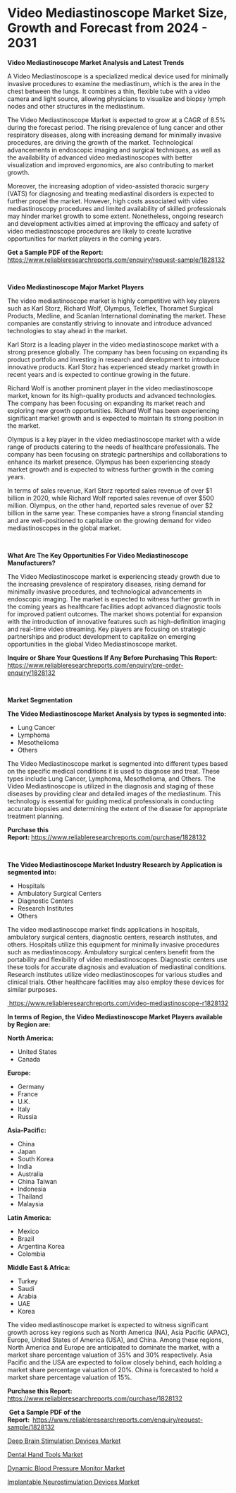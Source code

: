 <p><h1>Video Mediastinoscope Market Size, Growth and Forecast from 2024 - 2031</h1></p><p><strong>Video Mediastinoscope Market Analysis and Latest Trends</strong></p>
<p><p>A Video Mediastinoscope is a specialized medical device used for minimally invasive procedures to examine the mediastinum, which is the area in the chest between the lungs. It combines a thin, flexible tube with a video camera and light source, allowing physicians to visualize and biopsy lymph nodes and other structures in the mediastinum.</p><p>The Video Mediastinoscope Market is expected to grow at a CAGR of 8.5% during the forecast period. The rising prevalence of lung cancer and other respiratory diseases, along with increasing demand for minimally invasive procedures, are driving the growth of the market. Technological advancements in endoscopic imaging and surgical techniques, as well as the availability of advanced video mediastinoscopes with better visualization and improved ergonomics, are also contributing to market growth.</p><p>Moreover, the increasing adoption of video-assisted thoracic surgery (VATS) for diagnosing and treating mediastinal disorders is expected to further propel the market. However, high costs associated with video mediastinoscopy procedures and limited availability of skilled professionals may hinder market growth to some extent. Nonetheless, ongoing research and development activities aimed at improving the efficacy and safety of video mediastinoscope procedures are likely to create lucrative opportunities for market players in the coming years.</p></p>
<p><strong>Get a Sample PDF of the Report:&nbsp;</strong> <a href="https://www.reliableresearchreports.com/enquiry/request-sample/1828132">https://www.reliableresearchreports.com/enquiry/request-sample/1828132</a></p>
<p>&nbsp;</p>
<p><strong>Video Mediastinoscope Major Market Players</strong></p>
<p><p>The video mediastinoscope market is highly competitive with key players such as Karl Storz, Richard Wolf, Olympus, Teleflex, Thoramet Surgical Products, Medline, and Scanlan International dominating the market. These companies are constantly striving to innovate and introduce advanced technologies to stay ahead in the market.</p><p>Karl Storz is a leading player in the video mediastinoscope market with a strong presence globally. The company has been focusing on expanding its product portfolio and investing in research and development to introduce innovative products. Karl Storz has experienced steady market growth in recent years and is expected to continue growing in the future.</p><p>Richard Wolf is another prominent player in the video mediastinoscope market, known for its high-quality products and advanced technologies. The company has been focusing on expanding its market reach and exploring new growth opportunities. Richard Wolf has been experiencing significant market growth and is expected to maintain its strong position in the market.</p><p>Olympus is a key player in the video mediastinoscope market with a wide range of products catering to the needs of healthcare professionals. The company has been focusing on strategic partnerships and collaborations to enhance its market presence. Olympus has been experiencing steady market growth and is expected to witness further growth in the coming years.</p><p>In terms of sales revenue, Karl Storz reported sales revenue of over $1 billion in 2020, while Richard Wolf reported sales revenue of over $500 million. Olympus, on the other hand, reported sales revenue of over $2 billion in the same year. These companies have a strong financial standing and are well-positioned to capitalize on the growing demand for video mediastinoscopes in the global market.</p></p>
<p>&nbsp;</p>
<p><strong>What Are The Key Opportunities For Video Mediastinoscope Manufacturers?</strong></p>
<p><p>The Video Mediastinoscope market is experiencing steady growth due to the increasing prevalence of respiratory diseases, rising demand for minimally invasive procedures, and technological advancements in endoscopic imaging. The market is expected to witness further growth in the coming years as healthcare facilities adopt advanced diagnostic tools for improved patient outcomes. The market shows potential for expansion with the introduction of innovative features such as high-definition imaging and real-time video streaming. Key players are focusing on strategic partnerships and product development to capitalize on emerging opportunities in the global Video Mediastinoscope market.</p></p>
<p><strong>Inquire or Share Your Questions If Any Before Purchasing This Report:</strong> <a href="https://www.reliableresearchreports.com/enquiry/pre-order-enquiry/1828132">https://www.reliableresearchreports.com/enquiry/pre-order-enquiry/1828132</a></p>
<p>&nbsp;</p>
<p><strong>Market Segmentation</strong></p>
<p><strong>The Video Mediastinoscope Market Analysis by types is segmented into:</strong></p>
<p><ul><li>Lung Cancer</li><li>Lymphoma</li><li>Mesothelioma</li><li>Others</li></ul></p>
<p><p>The Video Mediastinoscope market is segmented into different types based on the specific medical conditions it is used to diagnose and treat. These types include Lung Cancer, Lymphoma, Mesothelioma, and Others. The Video Mediastinoscope is utilized in the diagnosis and staging of these diseases by providing clear and detailed images of the mediastinum. This technology is essential for guiding medical professionals in conducting accurate biopsies and determining the extent of the disease for appropriate treatment planning.</p></p>
<p><strong>Purchase this Report:&nbsp;</strong><a href="https://www.reliableresearchreports.com/purchase/1828132">https://www.reliableresearchreports.com/purchase/1828132</a></p>
<p>&nbsp;</p>
<p><strong>The Video Mediastinoscope Market Industry Research by Application is segmented into:</strong></p>
<p><ul><li>Hospitals</li><li>Ambulatory Surgical Centers</li><li>Diagnostic Centers</li><li>Research Institutes</li><li>Others</li></ul></p>
<p><p>The video mediastinoscope market finds applications in hospitals, ambulatory surgical centers, diagnostic centers, research institutes, and others. Hospitals utilize this equipment for minimally invasive procedures such as mediastinoscopy. Ambulatory surgical centers benefit from the portability and flexibility of video mediastinoscopes. Diagnostic centers use these tools for accurate diagnosis and evaluation of mediastinal conditions. Research institutes utilize video mediastinoscopes for various studies and clinical trials. Other healthcare facilities may also employ these devices for similar purposes.</p></p>
<p><a href="https://www.reliableresearchreports.com/video-mediastinoscope-r1828132">&nbsp;https://www.reliableresearchreports.com/video-mediastinoscope-r1828132</a></p>
<p><strong>In terms of Region, the Video Mediastinoscope Market Players available by Region are:</strong></p>
<p>
    <p> <strong> North America: </strong>
        <ul>
            <li>United States</li>
            <li>Canada</li>
        </ul>
        </p> 
    <p> <strong> Europe: </strong>
        <ul>
            <li>Germany</li>
            <li>France</li>
            <li>U.K.</li>
            <li>Italy</li>
            <li>Russia</li>
        </ul>
        </p> 
    <p> <strong> Asia-Pacific: </strong>
        <ul>
            <li>China</li>
            <li>Japan</li>
            <li>South Korea</li>
            <li>India</li>
            <li>Australia</li>
            <li>China Taiwan</li>
            <li>Indonesia</li>
            <li>Thailand</li>
            <li>Malaysia</li>
        </ul>
        </p> 
    <p> <strong> Latin America: </strong>
        <ul>
            <li>Mexico</li>
            <li>Brazil</li>
            <li>Argentina Korea</li>
            <li>Colombia</li>
        </ul>
        </p> 
    <p> <strong> Middle East & Africa: </strong>
        <ul>
            <li>Turkey</li>
            <li>Saudi</li>
            <li>Arabia</li>
            <li>UAE</li>
            <li>Korea</li>
        </ul>
    </p>
    </p>
<p><p>The video mediastinoscope market is expected to witness significant growth across key regions such as North America (NA), Asia Pacific (APAC), Europe, United States of America (USA), and China. Among these regions, North America and Europe are anticipated to dominate the market, with a market share percentage valuation of 35% and 30% respectively. Asia Pacific and the USA are expected to follow closely behind, each holding a market share percentage valuation of 20%. China is forecasted to hold a market share percentage valuation of 15%.</p></p>
<p><strong>Purchase this Report: </strong><a href="https://www.reliableresearchreports.com/purchase/1828132">https://www.reliableresearchreports.com/purchase/1828132</a></p>
<p>&nbsp;<strong>Get a Sample PDF of the Report:&nbsp;&nbsp;</strong><a href="https://www.reliableresearchreports.com/enquiry/request-sample/1828132">https://www.reliableresearchreports.com/enquiry/request-sample/1828132</a></p>
<p><strong></strong></p>
<p><p><a href="https://github.com/sifatuddin25/Market-Research-Report-List-2/blob/main/deep-brain-stimulation-devices-market.md">Deep Brain Stimulation Devices Market</a></p><p><a href="https://github.com/alexxisgm/Market-Research-Report-List-2/blob/main/dental-hand-tools-market.md">Dental Hand Tools Market</a></p><p><a href="https://github.com/mdhefjumiah/Market-Research-Report-List-2/blob/main/dynamic-blood-pressure-monitor-market.md">Dynamic Blood Pressure Monitor Market</a></p><p><a href="https://github.com/wrwgzwbr35/Market-Research-Report-List-2/blob/main/implantable-neurostimulation-devices-market.md">Implantable Neurostimulation Devices Market</a></p></p>